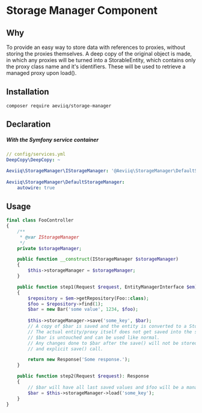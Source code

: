 # Storage Manager Component

## Why
To provide an easy way to store data with references to proxies, without
storing the proxies themselves. A deep copy of the original object is made, in which 
any proxies will be turned into a StorableEntity, which contains only the proxy class name 
and it's identifiers. These will be used to retrieve a managed proxy upon load().

## Installation
```
composer require aeviiq/storage-manager
```

## Declaration
##### With the Symfony service container
```yaml
// config/services.yml
DeepCopy\DeepCopy: ~

Aeviiq\StorageManager\IStorageManager: '@Aeviiq\StorageManager\DefaultStorageManager'
    
Aeviiq\StorageManager\DefaultStorageManager:
    autowire: true
```

## Usage
```php
final class FooController
{
    /**
     * @var IStorageManager
     */
    private $storageManager;

    public function __construct(IStorageManager $storageManager)
    {
        $this->storageManager = $storageManager;
    }

    public function step1(Request $request, EntityManagerInterface $em): Response
    {
        $repository = $em->getRepository(Foo::class);
        $foo = $repository->find(1);
        $bar = new Bar('some value', 1234, $foo);
        
        $this->storageManager->save('some_key', $bar);
        // A copy of $bar is saved and the entity is converted to a StorableEntity.
        // The actual entity/proxy itself does not get saved into the session.
        // $bar is untouched and can be used like normal.
        // Any changes done to $bar after the save() will not be stored without
        // and explicit save() call.

        return new Response('Some response.');
    }

    public function step2(Request $request): Response
    {
        // $bar will have all last saved values and $foo will be a managed entity.
        $bar = $this->storageManager->load('some_key');
    }
}
```
